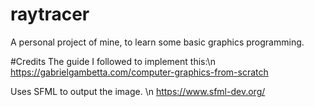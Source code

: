# raytracer
A personal project of mine, to learn some basic graphics programming. 

#Credits
The guide I followed to implement this:\n
https://gabrielgambetta.com/computer-graphics-from-scratch

Uses SFML to output the image. \n
https://www.sfml-dev.org/
